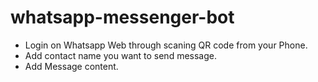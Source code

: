 # whatsapp-messenger-bot

- Login on Whatsapp Web through scaning QR code from your Phone.
- Add contact name you want to send message.
- Add Message content.
